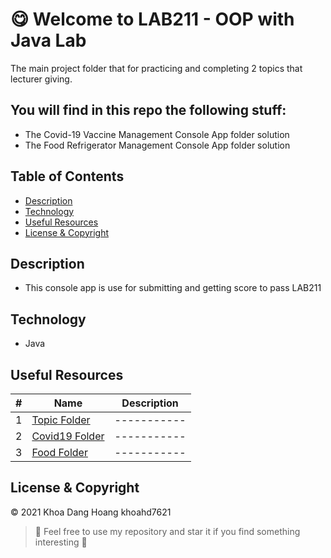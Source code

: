 # :yum: Welcome to LAB211 - OOP with Java Lab

The main project folder that for practicing and completing 2 topics that lecturer giving.

## You will find in this repo the following stuff:
* The Covid-19 Vaccine Management Console App folder solution
* The Food Refrigerator Management Console App folder solution

## Table of Contents

- [Description](#description)
- [Technology](#technology)
- [Useful Resources](#useful-resources)
- [License & Copyright](#license--copyright)

## Description
- This console app is use for submitting and getting score to pass LAB211

## Technology
- Java

## Useful Resources

#| Name | Description
-| ---- | -----------
1| [Topic Folder](https://github.com/khoahd7621/OOP-with-Java-Lab-LAB211/tree/main/Topic) | -----------
2| [Covid19 Folder](https://github.com/khoahd7621/OOP-with-Java-Lab-LAP211/tree/main/Covid19VaccineManagement) | -----------
3| [Food Folder](https://github.com/khoahd7621/OOP-with-Java-Lab-LAP211/tree/main/FoodRefrigeratorManagement) | -----------

## License & Copyright

&copy; 2021 Khoa Dang Hoang khoahd7621 

> :love_you_gesture: Feel free to use my repository and star it if you find something interesting :love_you_gesture: